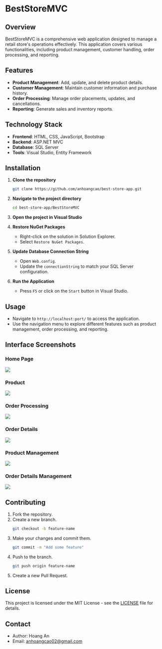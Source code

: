 
# BestStoreMVC

## Overview

BestStoreMVC is a comprehensive web application designed to manage a retail store's operations effectively. This application covers various functionalities, including product management, customer handling, order processing, and reporting.

## Features

- **Product Management**: Add, update, and delete product details.
- **Customer Management**: Maintain customer information and purchase history.
- **Order Processing**: Manage order placements, updates, and cancellations.
- **Reporting**: Generate sales and inventory reports.

## Technology Stack

- **Frontend**: HTML, CSS, JavaScript, Bootstrap
- **Backend**: ASP.NET MVC
- **Database**: SQL Server
- **Tools**: Visual Studio, Entity Framework

## Installation

1. **Clone the repository**
   ```bash
   git clone https://github.com/anhoangcao/best-store-app.git
   ```

2. **Navigate to the project directory**
   ```bash
   cd best-store-app/BestStoreMVC
   ```

3. **Open the project in Visual Studio**

4. **Restore NuGet Packages**
   - Right-click on the solution in Solution Explorer.
   - Select `Restore NuGet Packages`.

5. **Update Database Connection String**
   - Open `Web.config`.
   - Update the `connectionString` to match your SQL Server configuration.

6. **Run the Application**
   - Press `F5` or click on the `Start` button in Visual Studio.

## Usage

- Navigate to `http://localhost:port/` to access the application.
- Use the navigation menu to explore different features such as product management, order processing, and reporting.

## Interface Screenshots

### Home Page
<img src="https://i.imgur.com/GqgEXih.jpeg">

### Product
<img src="https://i.imgur.com/DVOV0zv.jpeg">

### Order Processing
<img src="https://i.imgur.com/3XitIxs.jpeg">

### Order Details
<img src="https://i.imgur.com/jLkpo0J.jpeg">

### Product Management
<img src="https://i.imgur.com/s8fhNCv.jpeg">

### Order Details Management
<img src="https://i.imgur.com/0UtptSZ.jpeg">

## Contributing

1. Fork the repository.
2. Create a new branch.
   ```bash
   git checkout -b feature-name
   ```
3. Make your changes and commit them.
   ```bash
   git commit -m "Add some feature"
   ```
4. Push to the branch.
   ```bash
   git push origin feature-name
   ```
5. Create a new Pull Request.

## License

This project is licensed under the MIT License - see the [LICENSE](LICENSE) file for details.

## Contact

- Author: Hoang An
- Email: anhoangcao02@gmail.com
